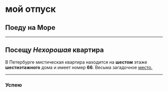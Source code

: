 # мой отпуск

## Поеду на **Море**

---
## Посещу **_Нехорошая_ квартира**
В Петербурге мистическая квартира находится на **шестом** этаже **шестиэтажного** дома и имеет номер **66**. Весьма загадочное [место.](https://www.kp.ru/russia/idei-dlya-otpuska/misticheskie-mesta-sankt-peterburga/)

---
### Успею